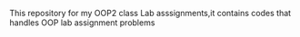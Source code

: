 This repository for my OOP2 class Lab asssignments,it contains codes that handles OOP lab assignment problems
